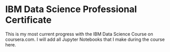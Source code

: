 # IBM Data Science Professional Certificate
<p>This is my most current progress with the IBM Data Science Course on coursera.com. I will add all Jupyter Notebooks that I make during the course here.</p>

